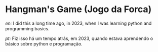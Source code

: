 # Hangman's Game (Jogo da Forca)

*en:* I did this a long time ago, in 2023, when I was learning python and programming basics. 

*pt:* Fiz isso há um tempo atrás, em 2023, quando estava aprendendo o básico sobre python e programação.
